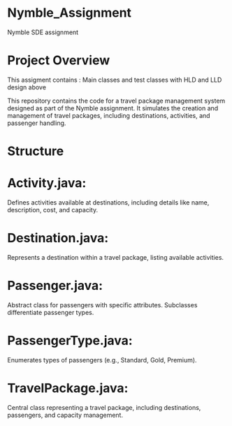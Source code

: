 # Nymble_Assignment
Nymble SDE assignment

# Project Overview
This assigment contains : Main classes and test classes with HLD and LLD design above

This repository contains the code for a travel package management system designed as part of the Nymble assignment. It simulates the creation and management of travel packages, including destinations, activities, and passenger handling.

# Structure

# Activity.java:
Defines activities available at destinations, including details like name, description, cost, and capacity.
# Destination.java:
Represents a destination within a travel package, listing available activities.
# Passenger.java:
Abstract class for passengers with specific attributes. Subclasses differentiate passenger types.
# PassengerType.java:
Enumerates types of passengers (e.g., Standard, Gold, Premium).
# TravelPackage.java:
Central class representing a travel package, including destinations, passengers, and capacity management.
